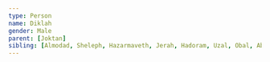 ```yaml
---
type: Person
name: Diklah
gender: Male
parent: [Joktan]
sibling: [Almodad, Sheleph, Hazarmaveth, Jerah, Hadoram, Uzal, Obal, Abimael, Sheba Son Of Joktan, Ophir, Havilah Son Of Joktan, Jobab]
---
```

